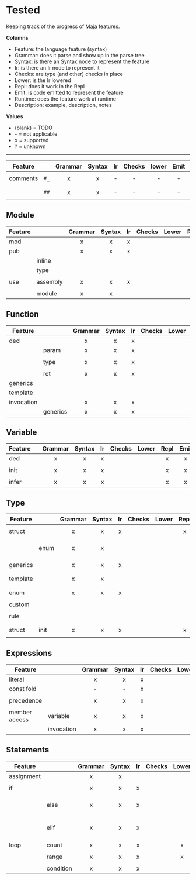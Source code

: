 # Tested

Keeping track of the progress of Maja features.

**Columns**

- Feature: the language feature (syntax)
- Grammar: does it parse and show up in the parse tree
- Syntax: is there an Syntax node to represent the feature
- Ir: is there an Ir node to represent it
- Checks: are type (and other) checks in place
- Lower: is the Ir lowered
- Repl: does it work in the Repl
- Emit: is code emitted to represent the feature
- Runtime: does the feature work at runtime
- Description: example, description, notes

**Values**

- (blank) = TODO
- \- = not applicable
- x = supported
- ? = unknown

---

|Feature      |   |Grammar|Syntax|Ir|Checks|lower|Emit|Runtime|Description|
|-------------|--------------|:-:|:-:|:-:|:-:|:-:|:-:|---|---------------|
| comments    | `#_` | x | x | - | - | - | - | - | `#_ regular comment`  |
|             | `##` | x | x | - | - | - | - | - | `## comment warning`  |

## Module

|Feature      |   |Grammar|Syntax|Ir|Checks|Lower|Repl|Emit|Runtime|Description|
|-------------|-----|:-:|:-:|:-:|:-:|:-:|:-:|:-:|---|---------------|
| mod    |          | x | x | x |   |   |   | x |   | `mod myModule`  |
| pub    |          | x | x | x |   |   |   | x |   | `pub mySymbol`  |
|        | inline   |   |   |   |   |   |   | x |   | `pub myFn(): U8`  |
|        | type     |   |   |   |   |   |   | x |   | `pub myType`  |
| use    | assembly | x | x | x |   |   |   |   |   | `use assembly.class`  |
|        | module   | x | x |   |   |   |   |   |   | `use module`  |

## Function

|Feature      |   |Grammar|Syntax|Ir|Checks|Lower|Repl|Emit|Runtime|Description|
|-------------|-----|:-:|:-:|:-:|:-:|:-:|:-:|:-:|---|---------------|
| decl       |       | x | x | x |   |   | x | x |   | `fn: ()`  |
|            | param | x | x | x |   |   | x | x |   | `fn: (p: U8)`  |
|            | type  | x | x | x |   |   |   | x |   | `fn: <T>(p: T)`  |
|            | ret   | x | x | x |   |   | x | x |   | `fn: (): U8`  |
| generics   |       |   |   |   |   |   |   |   |   | `fn: <T>()`  |
| template   |       |   |   |   |   |   |   |   |   | `fn: <#T>()`  |
| invocation |       | x | x | x |   |   | x |   |   | `fn()`  |
|         | generics | x | x | x |   |   |   | x |   | `fn<T>()`  |

## Variable

|Feature      |   |Grammar|Syntax|Ir|Checks|Lower|Repl|Emit|Runtime|Description|
|-------------|-----|:-:|:-:|:-:|:-:|:-:|:-:|:-:|---|---------------|
| decl       |   | x | x | x |   |   | x | x |   | `var: U8`  |
| init       |   | x | x | x |   |   | x | x |   | `var: U8 = 42`  |
| infer      |   | x | x | x |   |   | x | x |   | `var := 42`  |

## Type

|Feature      |   |Grammar|Syntax|Ir|Checks|Lower|Repl|Emit|Runtime|Description|
|-------------|-----|:-:|:-:|:-:|:-:|:-:|:-:|:-:|---|---------------|
| struct      |      | x | x | x |   |   | x | x |   | `MyType -> fld: U8`  |
|             | enum | x | x |   |   |   |   |   |   | `MyType -> fld: U8 -> Opt1, Opt2`  |
| generics    |      | x | x | x |   |   |   |   |   | `MyType<T> -> fld: T`  |
| template    |      | x | x |   |   |   |   |   |   | `MyType<#T> -> fld: T`  |
| enum        |      | x | x | x |   |   |   | x |   | `MyType -> opt1, opt2`  |
| custom      |      |   |   |   |   |   |   |   |   | `MyType: U8`  |
| rule        |      |   |   |   |   |   |   |   |   | `MyType -> #fld1 > 0`  |
| struct      | init | x | x | x |   |   | x | x |   | `MyType -> fld = 42`  |

## Expressions

|Feature      |   |Grammar|Syntax|Ir|Checks|Lower|Repl|Emit|Runtime|Description|
|-------------|-----|:-:|:-:|:-:|:-:|:-:|:-:|:-:|---|---------------|
| literal     |   | x | x | x |   |   | x | x |   | `42`, `'hello'` |
| const fold  |   | - | - | x |   |   | x |   |   | `42 + 101` |
| precedence  |   | x | x | x |   |   | x |   |   | `(42 + 101) / 2` |
| member access | variable | x | x | x |   |   | x | x |   | `y.fld` |
|             | invocation | x | x | x |   |   | x | x |   | `fn().fld` |

## Statements

|Feature      |   |Grammar|Syntax|Ir|Checks|Lower|Repl|Emit|Runtime|Description|
|-------------|-----|:-:|:-:|:-:|:-:|:-:|:-:|:-:|---|---------------|
| assignment |      | x | x |   |   |   | x | x |   | `x = 42`  |
| if      |      | x | x | x |   |   | x | x |   | `if <condition>`  |
|         | else | x | x | x |   |   | x | x |   | `if <condition> else`  |
|         | elif | x | x | x |   |   | x | x |   | `if <condition> elif <condition>`  |
| loop   | count | x | x | x |   | x | x | x |   | `loop 42` |
|        | range | x | x | x |   | x | x | x |   | `loop [0..42]` |
|    | condition | x | x | x |   |   | x | x |   | `loop x < 42` |
